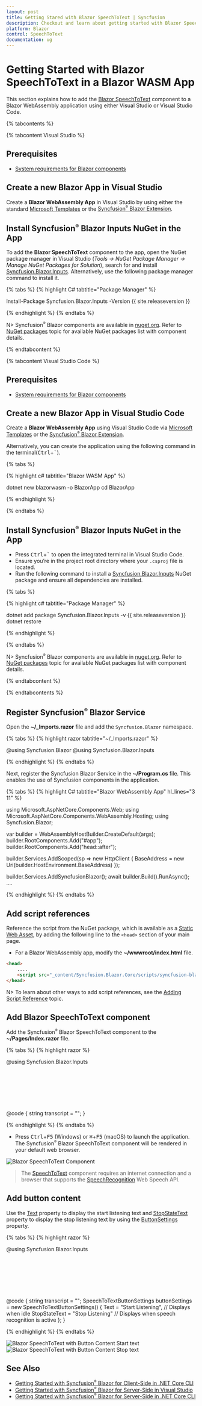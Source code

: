 ```yaml
---
layout: post
title: Getting Stared with Blazor SpeechToText | Syncfusion
description: Checkout and learn about getting started with Blazor SpeechToText in Blazor WASM App using Visual Studio and more.
platform: Blazor
control: SpeechToText
documentation: ug
---
```


<!-- markdownlint-disable MD040 -->

# Getting Started with Blazor SpeechToText in a Blazor WASM App

This section explains how to add the [Blazor SpeechToText](https://www.syncfusion.com/blazor-components) component to a Blazor WebAssembly application using either Visual Studio or Visual Studio Code.

{% tabcontents %}

{% tabcontent Visual Studio %}

## Prerequisites

* [System requirements for Blazor components](https://blazor.syncfusion.com/documentation/system-requirements)

## Create a new Blazor App in Visual Studio

Create a **Blazor WebAssembly App** in Visual Studio by using either the standard [Microsoft Templates](https://learn.microsoft.com/en-us/aspnet/core/blazor/tooling?view=aspnetcore-7.0) or the [Syncfusion<sup style="font-size:70%">&reg;</sup> Blazor Extension](https://blazor.syncfusion.com/documentation/visual-studio-integration/template-studio).

## Install Syncfusion<sup style="font-size:70%">&reg;</sup> Blazor Inputs NuGet in the App

To add the **Blazor SpeechToText** component to the app, open the NuGet package manager in Visual Studio (*Tools → NuGet Package Manager → Manage NuGet Packages for Solution*), search for and install [Syncfusion.Blazor.Inputs](https://www.nuget.org/packages). Alternatively, use the following package manager command to install it.

{% tabs %}
{% highlight C# tabtitle="Package Manager" %}

Install-Package Syncfusion.Blazor.Inputs -Version {{ site.releaseversion }}

{% endhighlight %}
{% endtabs %}

N> Syncfusion<sup style="font-size:70%">&reg;</sup> Blazor components are available in [nuget.org](https://www.nuget.org/packages?q=syncfusion.blazor). Refer to [NuGet packages](https://blazor.syncfusion.com/documentation/nuget-packages) topic for available NuGet packages list with component details.

{% endtabcontent %}

{% tabcontent Visual Studio Code %}

## Prerequisites

* [System requirements for Blazor components](https://blazor.syncfusion.com/documentation/system-requirements)

## Create a new Blazor App in Visual Studio Code

Create a **Blazor WebAssembly App** using Visual Studio Code via [Microsoft Templates](https://learn.microsoft.com/en-us/aspnet/core/blazor/tooling?view=aspnetcore-7.0&pivots=vsc) or the [Syncfusion<sup style="font-size:70%">&reg;</sup> Blazor Extension](https://blazor.syncfusion.com/documentation/visual-studio-code-integration/create-project).

Alternatively, you can create the application using the following command in the terminal(<kbd>Ctrl</kbd>+<kbd>`</kbd>).

{% tabs %}

{% highlight c# tabtitle="Blazor WASM App" %}

dotnet new blazorwasm -o BlazorApp
cd BlazorApp

{% endhighlight %}

{% endtabs %}

## Install Syncfusion<sup style="font-size:70%">&reg;</sup> Blazor Inputs NuGet in the App

* Press <kbd>Ctrl</kbd>+<kbd>`</kbd> to open the integrated terminal in Visual Studio Code.
* Ensure you’re in the project root directory where your `.csproj` file is located.
* Run the following command to install a [Syncfusion.Blazor.Inputs](https://www.nuget.org/packages/Syncfusion.Blazor.Inputs) NuGet package and ensure all dependencies are installed.

{% tabs %}

{% highlight c# tabtitle="Package Manager" %}

dotnet add package Syncfusion.Blazor.Inputs -v {{ site.releaseversion }}
dotnet restore

{% endhighlight %}

{% endtabs %}

N> Syncfusion<sup style="font-size:70%">&reg;</sup> Blazor components are available in [nuget.org](https://www.nuget.org/packages?q=syncfusion.blazor). Refer to [NuGet packages](https://blazor.syncfusion.com/documentation/nuget-packages) topic for available NuGet packages list with component details.

{% endtabcontent %}

{% endtabcontents %}

## Register Syncfusion<sup style="font-size:70%">&reg;</sup> Blazor Service

Open the **~/_Imports.razor** file and add the `Syncfusion.Blazor` namespace.

{% tabs %}
{% highlight razor tabtitle="~/_Imports.razor" %}

@using Syncfusion.Blazor
@using Syncfusion.Blazor.Inputs

{% endhighlight %}
{% endtabs %}

Next, register the Syncfusion Blazor Service in the **~/Program.cs** file. This enables the use of Syncfusion components in the application.

{% tabs %}
{% highlight C# tabtitle="Blazor WebAssembly App" hl_lines="3 11" %}

using Microsoft.AspNetCore.Components.Web;
using Microsoft.AspNetCore.Components.WebAssembly.Hosting;
using Syncfusion.Blazor;

var builder = WebAssemblyHostBuilder.CreateDefault(args);
builder.RootComponents.Add<App>("#app");
builder.RootComponents.Add<HeadOutlet>("head::after");

builder.Services.AddScoped(sp => new HttpClient { BaseAddress = new Uri(builder.HostEnvironment.BaseAddress) });

builder.Services.AddSyncfusionBlazor();
await builder.Build().RunAsync();
....

{% endhighlight %}
{% endtabs %}

## Add script references

Reference the script from the NuGet package, which is available as a [Static Web Asset](https://blazor.syncfusion.com/documentation/appearance/themes#static-web-assets), by adding the following line to the `<head>` section of your main page.

* For a Blazor WebAssembly app, modify the **~/wwwroot/index.html** file.

```html
<head>
    ....
    <script src="_content/Syncfusion.Blazor.Core/scripts/syncfusion-blazor.min.js" type="text/javascript"></script>
</head>
```
N> To learn about other ways to add script references, see the [Adding Script Reference](https://blazor.syncfusion.com/documentation/common/adding-script-references) topic.

## Add Blazor SpeechToText component

Add the Syncfusion<sup style="font-size:70%">&reg;</sup> Blazor SpeechToText component to the **~/Pages/Index.razor** file.

{% tabs %}
{% highlight razor %}

@using Syncfusion.Blazor.Inputs

<div class="speechtext-container">
    <SfSpeechToText @bind-Transcript="@transcript"></SfSpeechToText>
    <SfTextArea RowCount="5" ColumnCount="50" @bind-Value="@transcript" ResizeMode="Resize.None" Placeholder="Transcribed text will be shown here..."></SfTextArea>
</div>

<style>
    .speechtext-container {
        margin: 50px auto;
        gap: 20px;
        display: flex;
        flex-direction: column;
        align-items: center;
    }
</style>

@code {
    string transcript = "";
}

{% endhighlight %}
{% endtabs %}

*   Press <kbd>Ctrl</kbd>+<kbd>F5</kbd> (Windows) or <kbd>⌘</kbd>+<kbd>F5</kbd> (macOS) to launch the application. The Syncfusion<sup style="font-size:70%">&reg;</sup> Blazor SpeechToText component will be rendered in your default web browser.

![Blazor SpeechToText Component](images/getting-started.png)

> The [SpeechToText](https://help.syncfusion.com/cr/blazor/Syncfusion.Blazor.Inputs.SfSpeechToText.html) component requires an internet connection and a browser that supports the [SpeechRecognition](https://developer.mozilla.org/en-US/docs/Web/API/SpeechRecognition) Web Speech API.

## Add button content

Use the [Text](https://help.syncfusion.com/cr/blazor/Syncfusion.Blazor.Inputs.SpeechToTextButtonSettings.html#Syncfusion_Blazor_Inputs_SpeechToTextButtonSettings_Text) property to display the start listening text and [StopStateText](https://help.syncfusion.com/cr/blazor/Syncfusion.Blazor.Inputs.SpeechToTextButtonSettings.html#Syncfusion_Blazor_Inputs_SpeechToTextButtonSettings_StopStateText) property to display the stop listening text by using the [ButtonSettings](https://help.syncfusion.com/cr/blazor/Syncfusion.Blazor.Inputs.SfSpeechToText.html#Syncfusion_Blazor_Inputs_SfSpeechToText_ButtonSettings) property.

{% tabs %}
{% highlight razor %}

@using Syncfusion.Blazor.Inputs

<div class="speechtext-container">
    <SfSpeechToText ButtonSettings="@buttonSettings" @bind-Transcript="@transcript"></SfSpeechToText>
    <SfTextArea RowCount="5" ColumnCount="50" @bind-Value="@transcript" ResizeMode="Resize.None" Placeholder="Transcribed text will be shown here..."></SfTextArea>
</div>

<style>
    .speechtext-container {
        margin: 50px auto;
        gap: 20px;
        display: flex;
        flex-direction: column;
        align-items: center;
    }
</style>

@code {
    string transcript = "";
    SpeechToTextButtonSettings buttonSettings = new SpeechToTextButtonSettings()
    {
        Text = "Start Listening", // Displays when idle
        StopStateText = "Stop Listening" // Displays when speech recognition is active
    };
}

{% endhighlight %}
{% endtabs %}

![Blazor SpeechToText with Button Content Start text](images/btn-content-start.png)
![Blazor SpeechToText with Button Content Stop text](images/btn-content-stop.png)

## See Also

* [Getting Started with Syncfusion<sup style="font-size:70%">&reg;</sup> Blazor for Client-Side in .NET Core CLI](https://blazor.syncfusion.com/documentation/getting-started/blazor-webassembly-dotnet-cli)
* [Getting Started with Syncfusion<sup style="font-size:70%">&reg;</sup> Blazor for Server-Side in Visual Studio](https://blazor.syncfusion.com/documentation/getting-started/blazor-server-side-visual-studio)
* [Getting Started with Syncfusion<sup style="font-size:70%">&reg;</sup> Blazor for Server-Side in .NET Core CLI](https://blazor.syncfusion.com/documentation/getting-started/blazor-server-side-dotnet-cli)
